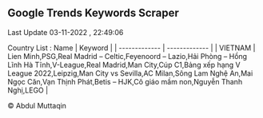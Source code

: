 

## Google Trends Keywords Scraper 
 
Last Update 03-11-2022 , 22:49:06

Country List :
 Name  | Keyword |
| ------------- | ------------- |
| VIETNAM | Lien Minh,PSG,Real Madrid – Celtic,Feyenoord – Lazio,Hải Phòng – Hồng Lĩnh Hà Tĩnh,V-League,Real Madrid,Man City,Cúp C1,Bảng xếp hạng V League 2022,Leipzig,Man City vs Sevilla,AC Milan,Sông Lam Nghệ An,Mai Ngọc Căn,Vạn Thịnh Phát,Betis – HJK,Cô giáo mầm non,Nguyễn Thanh Nghị,LEGO |



© Abdul Muttaqin 
